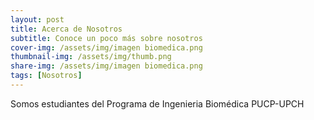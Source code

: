 ```yaml
---
layout: post
title: Acerca de Nosotros 
subtitle: Conoce un poco más sobre nosotros
cover-img: /assets/img/imagen biomedica.png
thumbnail-img: /assets/img/thumb.png
share-img: /assets/img/imagen biomedica.png
tags: [Nosotros]
---
```


Somos estudiantes del Programa de Ingenieria Biomédica PUCP-UPCH
